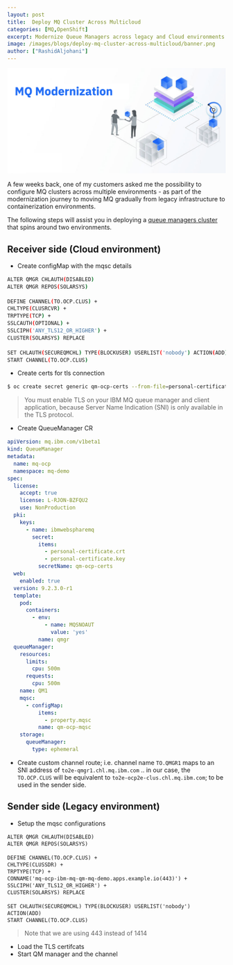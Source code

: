 ```yaml
---
layout: post
title:  Deploy MQ Cluster Across Multicloud
categories: [MQ,OpenShift]
excerpt: Modernize Queue Managers across legacy and Cloud environments 
image: /images/blogs/deploy-mq-cluster-across-multicloud/banner.png
author: ["RashidAljohani"]
---
```


![](/images/blogs/deploy-mq-cluster-across-multicloud/banner.png)


A few weeks back, one of my customers asked me the possibility to configure MQ clusters across multiple environments - as part of the modernization journey to moving MQ gradually from legacy infrastructure to containerization environments.


The following steps will assist you in deploying a [queue managers cluster](https://www.ibm.com/docs/en/ibm-mq/9.2?topic=clusters-designing) that spins around two environments.


## Receiver side (Cloud environment)

* Create configMap with the mqsc details

```bash
ALTER QMGR CHLAUTH(DISABLED)
ALTER QMGR REPOS(SOLARSYS)

DEFINE CHANNEL(TO.OCP.CLUS) +
CHLTYPE(CLUSRCVR) + 
TRPTYPE(TCP) +
SSLCAUTH(OPTIONAL) +
SSLCIPH('ANY_TLS12_OR_HIGHER') +
CLUSTER(SOLARSYS) REPLACE

SET CHLAUTH(SECUREQMCHL) TYPE(BLOCKUSER) USERLIST('nobody') ACTION(ADD)
START CHANNEL(TO.OCP.CLUS)
```


* Create certs for tls connection

```bash
$ oc create secret generic qm-ocp-certs --from-file=personal-certificate.crt=./certs/certificate.crt --from-file=personal-certificate.key=./certs/private.key
```
> You must enable TLS on your IBM MQ queue manager and client application, because Server Name Indication (SNI) is only available in the TLS protocol. 

* Create QueueManager CR

```yaml
apiVersion: mq.ibm.com/v1beta1
kind: QueueManager
metadata:
  name: mq-ocp
  namespace: mq-demo
spec:
  license:
    accept: true
    license: L-RJON-BZFQU2
    use: NonProduction
  pki:
    keys:
      - name: ibmwebspharemq
        secret:
          items:
            - personal-certificate.crt
            - personal-certificate.key
          secretName: qm-ocp-certs
  web:
    enabled: true
  version: 9.2.3.0-r1
  template:
    pod:
      containers:
        - env:
            - name: MQSNOAUT
              value: 'yes'
          name: qmgr
  queueManager:
    resources:
      limits:
        cpu: 500m
      requests:
        cpu: 500m
    name: QM1
    mqsc:
      - configMap:
          items:
            - property.mqsc
          name: qm-ocp-mqsc
    storage:
      queueManager:
        type: ephemeral

```

* Create custom channel route; i.e. channel name `TO.QMGR1` maps to an SNI address of `to2e-qmgr1.chl.mq.ibm.com` .. in our case, the `TO.OCP.CLUS` will be equivalent to `to2e-ocp2e-clus.chl.mq.ibm.com`; to be used in the sender side.


## Sender side (Legacy environment)

* Setup the mqsc configurations

```
ALTER QMGR CHLAUTH(DISABLED)
ALTER QMGR REPOS(SOLARSYS)

DEFINE CHANNEL(TO.OCP.CLUS) +
CHLTYPE(CLUSSDR) +
TRPTYPE(TCP) + 
CONNAME('mq-ocp-ibm-mq-qm-mq-demo.apps.example.io(443)') + 
SSLCIPH('ANY_TLS12_OR_HIGHER') +
CLUSTER(SOLARSYS) REPLACE

SET CHLAUTH(SECUREQMCHL) TYPE(BLOCKUSER) USERLIST('nobody') ACTION(ADD)
START CHANNEL(TO.OCP.CLUS)
```

> Note that we are using 443 instead of 1414

* Load the TLS certifcats
* Start QM manager and the channel
